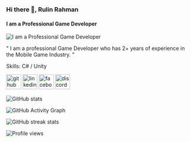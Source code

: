 ### Hi there 👋, Rulin Rahman
#### I am a Professional Game Developer
![I am a Professional Game Developer](https://media-exp1.licdn.com/dms/image/C4D16AQH0eVsu0NLW9A/profile-displaybackgroundimage-shrink_350_1400/0/1608842818528?e=1663200000&v=beta&t=o96LEJD5_9ebwrFlFg7TRvOhYAGBvZa0sTuWWGVQrME)

" I am a professional Game Developer who has 2+ years of
experience in the Mobile Game Industry. ”

Skills: C# / Unity



[<img src='https://cdn.jsdelivr.net/npm/simple-icons@3.0.1/icons/github.svg' alt='github' height='40'>](https://github.com/Rulin-Rahman)  [<img src='https://cdn.jsdelivr.net/npm/simple-icons@3.0.1/icons/linkedin.svg' alt='linkedin' height='40'>](https://www.linkedin.com/in/rulin-rahman/)  [<img src='https://cdn.jsdelivr.net/npm/simple-icons@3.0.1/icons/facebook.svg' alt='facebook' height='40'>](https://www.facebook.com/profile.php?id=100009850119730)  [<img src='https://cdn.jsdelivr.net/npm/simple-icons@3.0.1/icons/discord.svg' alt='discord' height='40'>](channels/981285999185379328/981285999185379333)  

![GitHub stats](https://github-readme-stats.vercel.app/api?username=Rulin-Rahman&show_icons=true)  

![GitHub Activity Graph](https://activity-graph.herokuapp.com/graph?username=Rulin-Rahman)  

![GitHub streak stats](https://github-readme-streak-stats.herokuapp.com/?user=Rulin-Rahman)  

![Profile views](https://gpvc.arturio.dev/Rulin-Rahman)  
